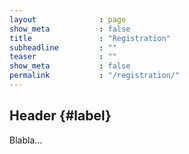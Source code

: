 ```yaml
---
layout              : page
show_meta           : false
title               : "Registration"
subheadline         : ""
teaser              : ""
show_meta           : false
permalink           : "/registration/"
---
```


## Header   {#label}

Blabla...
